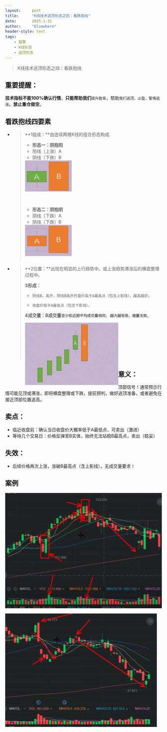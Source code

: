 ```yaml
---
layout: 	post
title: 		"K线技术逃顶形态之四：看跌抱线"
date:       2025-1-31
author: 	"Elsewhere"
header-style: text
tags:
    - 股票  
    - K线形态
    - 逃顶形态
---
```


> K线技术逃顶形态之四：看跌抱线

## 重要提醒：

**技术指标不能100%确认行情**，**只能帮助我们**`提升胜率`，帮助`我们逃顶，止盈，警惕追涨`。**禁止重仓做空**。



## 看跌抱线四要素

- >**1组成：**由连续两根K线的组合形态构成.
   >
   >- **形态一：阴抱阳**
   >  - 阳线（上涨）A  
   >  - 阴线（下跌）B
   >
   >
   ><img src="/img/2025/01-30-25/1-1.jpg" width = "150" height = "100"  align=left />
   >
   ><br><br><br><br><br><br><br>
   >
   >- **形态二：阴抱阴**
   >  - 阴线（下跌）A
   >  - 阴线（下跌）B
   >
   ><img src="/img/2025/01-30-25/1-2.jpg" width = "150" height = "100"  align=left />
   >
   ><br><br><br><br><br><br>
   
   
   
- > **2位置：**出现在明显的上行趋势中。或上涨趋势滞涨后的横盘整理过程中。
  >
  > **3形成：**
  >
  > - `阴线B，高开，阴线B高开开盘价高于A最高点（包含上影线），越高越好。`
  >
  > - `收盘价低于A最低点（包含下影线）。`
  >
  > **4成交量：B成交量`至少和近期平均成交量相同`**，**`越大越有效，缩量无效`**。
  >
  > 
  >
  > <img src="/img/2025/01-30-25/2-1.jpg" width = "300" height = "200"  align=left />
  >
  > <br><br><br><br><br><br><br>





## 意义：
顶部信号！通常预示行情可能见顶或滞涨，即将横盘整理或下跌，提前预判，做好逃顶准备，或者避免在接近顶部位置追高。

## 卖点：
- 临近收盘前：确认当日收盘价大概率低于A最低点，可卖出（激进）
- 等待几个交易日：价格反弹至B实体，始终无法站稳B最高点，卖出（稳妥）

## 失效：
- 后续价格再次上涨，涨破B最高点（含上影线），无成交量要求！



## 案例

![img](/img/2025/01-30-25/4.jpg)

![img](/img/2025/01-30-25/5.jpg)
